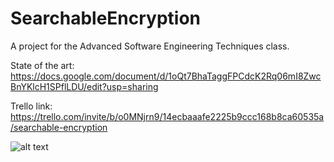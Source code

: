 # SearchableEncryption
A project for the Advanced Software Engineering Techniques class.

State of the art: https://docs.google.com/document/d/1oQt7BhaTaggFPCdcK2Rq06mI8ZwcBnYKlcH1SPflLDU/edit?usp=sharing

Trello link: https://trello.com/invite/b/o0MNjrn9/14ecbaaafe2225b9ccc168b8ca60535a/searchable-encryption

![alt text](https://github.com/Aavvii/SearchableEncryption/SearchableEncryptionUML.drawio.png?raw=true)
